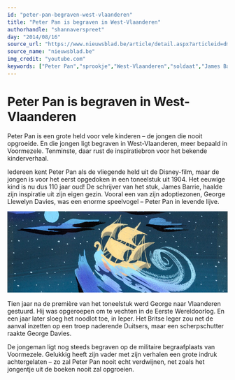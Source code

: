 ```yaml
---
id: "peter-pan-begraven-west-vlaanderen"
title: "Peter Pan is begraven in West-Vlaanderen"
authorhandle: "shannaverspreet"
day: "2014/08/16"
source_url: "https://www.nieuwsblad.be/article/detail.aspx?articleid=dmf20140813_01216031&utm_source=facebook&utm_medium=social&utm_term=nieuwsblad&utm_content=article&utm_campaign=seeding"
source_name: "nieuwsblad.be"
img_credit: "youtube.com"
keywords: ["Peter Pan","sprookje","West-Vlaanderen","soldaat","James Barrie","George Davies"]
---
```

# Peter Pan is begraven in West-Vlaanderen
Peter Pan is een grote held voor vele kinderen – de jongen die nooit opgroeide. En die jongen ligt begraven in West-Vlaanderen, meer bepaald in Voormezele. Tenminste, daar rust de inspiratiebron voor het bekende kinderverhaal.

Iedereen kent Peter Pan als de vliegende held uit de Disney-film, maar de jongen is voor het eerst opgedoken in een toneelstuk uit 1904. Het eeuwige kind is nu dus 110 jaar oud! De schrijver van het stuk, James Barrie, haalde zijn inspiratie uit zijn eigen gezin. Vooral een van zijn adoptiezonen, George Llewelyn Davies, was een enorme speelvogel – Peter Pan in levende lijve.

![flickr.com](2.jpg "Credit: flickr.com")

Tien jaar na de première van het toneelstuk werd George naar Vlaanderen gestuurd. Hij was opgeroepen om te vechten in de Eerste Wereldoorlog. En een jaar later sloeg het noodlot toe, in Ieper. Het Britse leger zou net de aanval inzetten op een troep naderende Duitsers, maar een scherpschutter raakte George Davies.

De jongeman ligt nog steeds begraven op de militaire begraafplaats van Voormezele. Gelukkig heeft zijn vader met zijn verhalen een grote indruk achtergelaten – zo zal Peter Pan nooit echt verdwijnen, net zoals het jongentje uit de boeken nooit zal opgroeien.